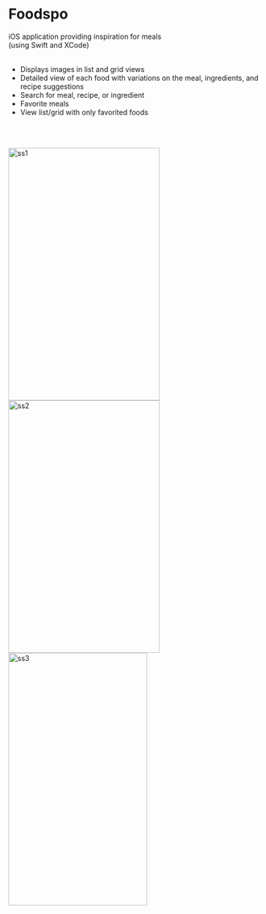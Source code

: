 # Foodspo
iOS application providing inspiration for meals <br>
(using Swift and XCode) <br><br>
- Displays images in list and grid views
- Detailed view of each food with variations on the meal, ingredients, and recipe suggestions
- Search for meal, recipe, or ingredient
- Favorite meals
- View list/grid with only favorited foods

 <br><br>
 
 <div class="container"> 
 <img width="300" height="500" alt="ss1" src="https://user-images.githubusercontent.com/94994105/143510620-62a94e73-50ef-44f3-9c7d-3bddb5fcc2c7.png">
 <img width="300" height="500" alt="ss2" src="https://user-images.githubusercontent.com/94994105/143510680-9ad9d7d0-54b3-42fe-8efc-c34c13ba3339.png">
 <img width="275" height="500" alt="ss3" src="https://user-images.githubusercontent.com/94994105/143510690-111e33fd-cb21-4581-8280-0653232f237b.png">
 </div>



